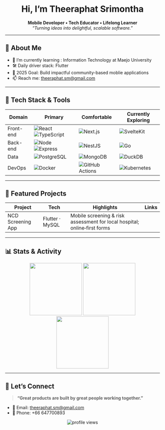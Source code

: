 <!-- Banner / Cover -->
<h1 align="center">Hi, I’m Theeraphat Srimontha </h1>

<p align="center">
  <strong>Mobile Developer • Tech Educator • Lifelong Learner</strong><br/>
  <em>“Turning ideas into delightful, scalable software.”</em>
</p>

---

## 🚀 About Me
- 🌱  I’m currently learning : Information Technology at Maejo University 
- 🛠   Daily driver stack: Flutter 
- 🎯  2025 Goal: Build impactful community-based moblie applications  
- 📫  Reach me: theeraphat.sm@gmail.com 

---

## 🧰 Tech Stack & Tools
<div align="center">

| Domain | Primary | Comfortable | Currently Exploring |
|--------|---------|-------------|---------------------|
| Front-end | ![React](https://img.shields.io/badge/React-20232A?logo=react&logoColor=61DAFB) ![TypeScript](https://img.shields.io/badge/TypeScript-007ACC?logo=typescript&logoColor=white) | ![Next.js](https://img.shields.io/badge/Next.js-000?logo=nextdotjs) | ![SvelteKit](https://img.shields.io/badge/SvelteKit-FF3E00?logo=svelte&logoColor=white) |
| Back-end | ![Node](https://img.shields.io/badge/Node.js-339933?logo=node.js&logoColor=white) ![Express](https://img.shields.io/badge/Express-000000?logo=express&logoColor=white) | ![NestJS](https://img.shields.io/badge/NestJS-E0234E?logo=nestjs&logoColor=white) | ![Go](https://img.shields.io/badge/Go-00ADD8?logo=go&logoColor=white) |
| Data | ![PostgreSQL](https://img.shields.io/badge/PostgreSQL-4169E1?logo=postgresql&logoColor=white) | ![MongoDB](https://img.shields.io/badge/MongoDB-47A248?logo=mongodb&logoColor=white) | ![DuckDB](https://img.shields.io/badge/DuckDB-FFC700?logoColor=000) |
| DevOps | ![Docker](https://img.shields.io/badge/Docker-2496ED?logo=docker&logoColor=white) | ![GitHub Actions](https://img.shields.io/badge/GitHub%20Actions-2088FF?logo=githubactions&logoColor=white) | ![Kubernetes](https://img.shields.io/badge/Kubernetes-326CE5?logo=kubernetes&logoColor=white) |

</div>

---

## 📌 Featured Projects
| Project | Tech | Highlights | Links |
|---------|------|-----------|-------|
| NCD Screening App | Flutter · MySQL | Mobile screening & risk assessment for local hospital; online‑first forms | 

---

## 📊 Stats & Activity
<div align="center">

<img height="170" src="https://github-readme-stats.vercel.app/api?username=Theeraphat-S&show_icons=true&theme=rose_pine&hide_border=true&include_all_commits=true&count_private=true&v=2" />

<img height="170" src="https://github-readme-stats.vercel.app/api/top-langs/?username=Theeraphat-S&layout=compact&theme=rose_pine&hide_border=true&v=2" />

<img height="170" src="https://streak-stats.demolab.com?user=Theeraphat-S&theme=rose_pine&hide_border=true&v=2" />

</div>

---

## 🤝 Let’s Connect
> **“Great products are built by great people working together.”**

- 💌 Email: theeraphat.sm@gmail.com  
- 📱 Phone: +66 647700893

<p align="center">
  <img src="https://komarev.com/ghpvc/?username=⟪USERNAME⟫&style=flat-square" alt="profile views"/>
</p>
